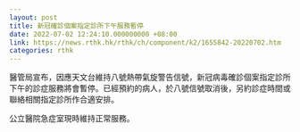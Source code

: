 ```yaml
---
layout: post
title: 新冠確診個案指定診所下午服務暫停
date: 2022-07-02 12:24:10.000000000 +08:00
link: https://news.rthk.hk/rthk/ch/component/k2/1655842-20220702.htm
categories: rthk
---
```


醫管局宣布，因應天文台維持八號熱帶氣旋警告信號，新冠病毒確診個案指定診所下午的診症服務將會暫停。已經預約的病人，於八號信號取消後，另約診症時間或聯絡相關指定診所作合適安排。

公立醫院急症室現時維持正常服務。
